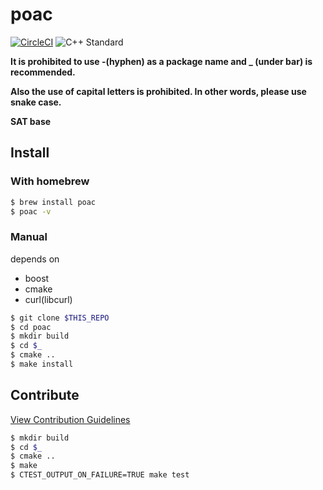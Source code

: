 # poac
[![CircleCI](https://circleci.com/gh/poacpm/poac.svg?style=svg)](https://circleci.com/gh/poacpm/poac)
![C++ Standard](https://img.shields.io/badge/C%2B%2B-17-blue.svg?style=flat-square)

**It is prohibited to use -(hyphen) as a package name and _ (under bar) is recommended.**

**Also the use of capital letters is prohibited. In other words, please use snake case.**

**SAT base**

## Install
### With homebrew
```bash
$ brew install poac
$ poac -v
```
### Manual
depends on
* boost
* cmake
* curl(libcurl)
```bash
$ git clone $THIS_REPO
$ cd poac
$ mkdir build
$ cd $_
$ cmake ..
$ make install
```

## Contribute
[View Contribution Guidelines](.github/CONTRIBUTUING.md)
```bash
$ mkdir build
$ cd $_
$ cmake ..
$ make
$ CTEST_OUTPUT_ON_FAILURE=TRUE make test
```
